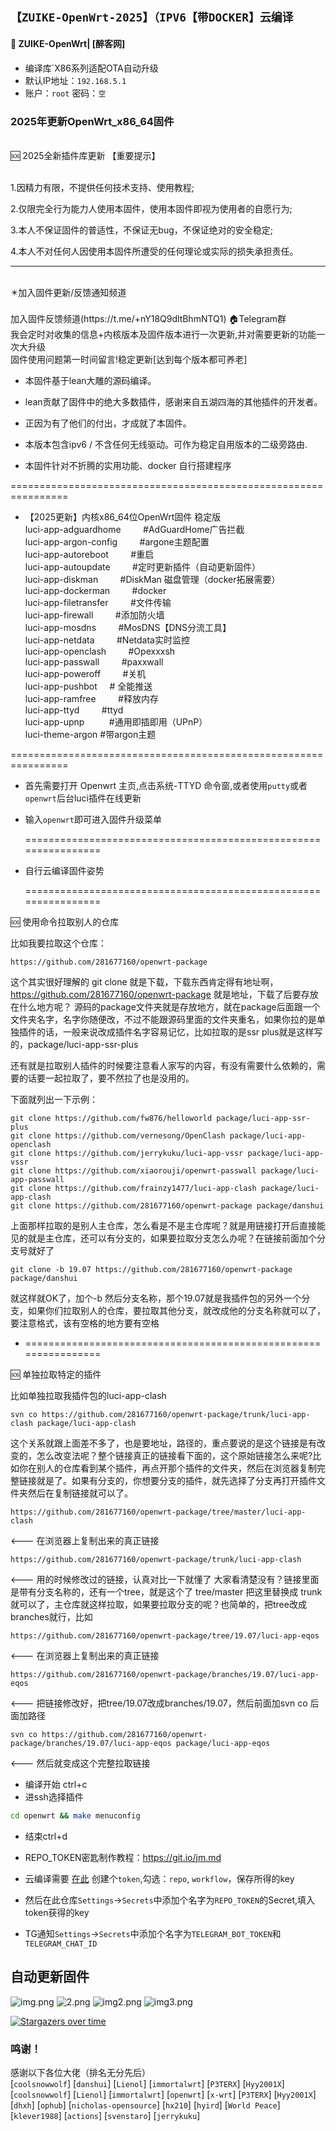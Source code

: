 ## `【ZUIKE-OpenWrt-2025】（IPV6【带DOCKER】云编译`
#### 🚩 ZUIKE-OpenWrt| [醉客网]
- 编译库`X86系列适配OTA自动升级
- 默认IP地址：`192.168.5.1`
- 账户：`root`   密码：`空`

### 2025年更新OpenWrt_x86_64固件
<br>
<summary>🆘 2025全新插件库更新  【重要提示】
<br />
<br>

1.因精力有限，不提供任何技术支持、使用教程;

2.仅限完全行为能力人使用本固件，使用本固件即视为使用者的自愿行为;

3.本人不保证固件的普适性，不保证无bug，不保证绝对的安全稳定;

4.本人不对任何人因使用本固件所遭受的任何理论或实际的损失承担责任。

---

<br>
<summary>✴️加入固件更新/反馈通知频道</summary>
<br>
加入固件反馈频道(https://t.me/+nY18Q9dltBhmNTQ1)  🏠Telegram群
<br />
  我会定时对收集的信息+内核版本及固件版本进行一次更新,并对需要更新的功能一次大升级

<br>
  固件使用问题第一时间留言!稳定更新[达到每个版本都可养老]
<br />

- 本固件基于lean大雕的源码编译。
- lean贡献了固件中的绝大多数插件，感谢来自五湖四海的其他插件的开发者。
- 正因为有了他们的付出，才成就了本固件。
- 本版本包含ipv6 / 不含任何无线驱动。可作为稳定自用版本的二级旁路由.

- 本固件针对不折腾的实用功能、docker 自行搭建程序

================================================================

- 【2025更新】内核x86_64位OpenWrt固件 稳定版
  <br>
  luci-app-adguardhome         #AdGuardHome广告拦截
  <br>
  luci-app-argon-config         #argone主题配置
  <br>
  luci-app-autoreboot         #重启
  <br>
  luci-app-autoupdate         #定时更新插件（自动更新固件）
  <br>
  luci-app-diskman         #DiskMan 磁盘管理（docker拓展需要）
  <br>
  luci-app-dockerman         #docker
  <br>
  luci-app-filetransfer         #文件传输
  <br>
  luci-app-firewall         #添加防火墙
  <br>
  luci-app-mosdns         #MosDNS【DNS分流工具】
  <br>
  luci-app-netdata         #Netdata实时监控
  <br>
  luci-app-openclash         #Opexxxsh
  <br>
  luci-app-passwall         #paxxwall
  <br>
  luci-app-poweroff         #关机
  <br>
  luci-app-pushbot     # 全能推送 
  <br>
  luci-app-ramfree         #释放内存
  <br>
  luci-app-ttyd         #ttyd
  <br>
  luci-app-upnp          #通用即插即用（UPnP）
  <br>
  luci-theme-argon       #带argon主题
  <br>

================================================================

- 首先需要打开 Openwrt 主页,点击系统-TTYD 命令窗,或者使用```putty```或者```openwrt```后台luci插件在线更新 

- 输入`openwrt`即可进入固件升级菜单                            

  ================================================================

- 自行云编译固件姿势

  ================================================================

<summary>🆘 使用命令拉取别人的仓库

比如我要拉取这个仓库：
<br>
```
https://github.com/281677160/openwrt-package
```
这个其实很好理解的 git clone 就是下载，下载东西肯定得有地址啊，https://github.com/281677160/openwrt-package 就是地址，下载了后要存放在什么地方呢？ 源码的package文件夹就是存放地方，就在package后面跟一个文件夹名字，名字你随便改，不过不能跟源码里面的文件夹重名，如果你拉的是单独插件的话，一般来说改成插件名字容易记忆，比如拉取的是ssr plus就是这样写的，package/luci-app-ssr-plus

还有就是拉取别人插件的时候要注意看人家写的内容，有没有需要什么依赖的，需要的话要一起拉取了，要不然拉了也是没用的。

下面就列出一下示例：
```
git clone https://github.com/fw876/helloworld package/luci-app-ssr-plus
git clone https://github.com/vernesong/OpenClash package/luci-app-openclash
git clone https://github.com/jerrykuku/luci-app-vssr package/luci-app-vssr
git clone https://github.com/xiaorouji/openwrt-passwall package/luci-app-passwall
git clone https://github.com/frainzy1477/luci-app-clash package/luci-app-clash
git clone https://github.com/281677160/openwrt-package package/danshui
```
上面那样拉取的是别人主仓库，怎么看是不是主仓库呢？就是用链接打开后直接能见的就是主仓库，还可以有分支的，如果要拉取分支怎么办呢？在链接前面加个分支号就好了
```
git clone -b 19.07 https://github.com/281677160/openwrt-package package/danshui
```
就这样就OK了，加个-b 然后分支名称，那个19.07就是我插件包的另外一个分支，如果你们拉取别人的仓库，要拉取其他分支，就改成他的分支名称就可以了，要注意格式，该有空格的地方要有空格

- ================================================================

<summary>🆘 单独拉取特定的插件

<br>

比如单独拉取我插件包的luci-app-clash

```
svn co https://github.com/281677160/openwrt-package/trunk/luci-app-clash package/luci-app-clash
```
这个关系就跟上面差不多了，也是要地址，路径的，重点要说的是这个链接是有改变的，怎么改变法呢？整个链接真正的链接看下面的，这个原始链接怎么来呢?比如你在别人的仓库看到某个插件，再点开那个插件的文件夹，然后在浏览器复制完整链接就是了。如果有分支的，你想要分支的插件，就先选择了分支再打开插件文件夹然后在复制链接就可以了。
```
https://github.com/281677160/openwrt-package/tree/master/luci-app-clash  
```
<--- 在浏览器上复制出来的真正链接
```
https://github.com/281677160/openwrt-package/trunk/luci-app-clash        
```
<--- 用的时候修改过的链接，认真对比一下就懂了
大家看清楚没有？链接里面是带有分支名称的，还有一个tree，就是这个了 tree/master 把这里替换成 trunk 就可以了，主仓库就这样拉取，如果要拉取分支的呢？也简单的，把tree改成branches就行，比如
```
https://github.com/281677160/openwrt-package/tree/19.07/luci-app-eqos   
```
<--- 在浏览器上复制出来的真正链接
```
https://github.com/281677160/openwrt-package/branches/19.07/luci-app-eqos   
```
<--- 把链接修改好，把tree/19.07改成branches/19.07，然后前面加svn co 后面加路径
```
svn co https://github.com/281677160/openwrt-package/branches/19.07/luci-app-eqos package/luci-app-eqos  
```
<--- 然后就变成这个完整拉取链接


- 编译开始 ctrl+c 
- 进ssh选择插件 
``` bash
cd openwrt && make menuconfig
```
- 结束ctrl+d
- REPO_TOKEN密匙制作教程：https://git.io/jm.md
- 云编译需要 [在此](https://github.com/settings/tokens) 创建个```token```,勾选：```repo```, ```workflow```，保存所得的key
- 然后在此仓库```Settings```->```Secrets```中添加个名字为```REPO_TOKEN```的Secret,填入token获得的key

- TG通知```Settings```->```Secrets```中添加个名字为```TELEGRAM_BOT_TOKEN```和```TELEGRAM_CHAT_ID```

## 自动更新固件
![img.png](img/img.png)
![2.png](img/2.png)
![img2.png](img/img2.png)
![img3.png](img/img3.png)

[![Stargazers over time](https://starchart.cc/shidahuilang/openwrt.svg)](https://starchart.cc/shidahuilang/openwrt)
 ### 鸣谢！
 感谢以下各位大佬（排名无分先后）<br />
[`coolsnowwolf`] [`danshui`] [`Lienol`] [`immortalwrt`] [`P3TERX`] [`Hyy2001X`] [`coolsnowwolf`] [`Lienol`] [`immortalwrt`] [`openwrt`] [`x-wrt`] [`P3TERX`] [`Hyy2001X`] [`dhxh`] [`ophub`] [`nicholas-opensource`] [`hx210`] [`hyird`] [`World Peace`] [`klever1988`] [`actions`] [`svenstaro`] [`jerrykuku`]